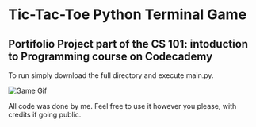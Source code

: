 # Tic-Tac-Toe Python Terminal Game

## Portifolio Project part of the CS 101: intoduction to Programming course on Codecademy

To run simply download the full directory and execute main.py.

![Game Gif](Game.gif)

All code was done by me. Feel free to use it however you please, with credits if going public.